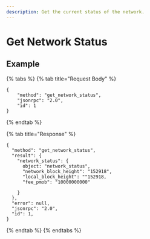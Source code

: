 ```yaml
---
description: Get the current status of the network.
---
```


# Get Network Status

## Example

{% tabs %}
{% tab title="Request Body" %}
```
{
    "method": "get_network_status",
    "jsonrpc": "2.0",
    "id": 1
}
```
{% endtab %}

{% tab title="Response" %}
```
{
  "method": "get_network_status",
  "result": {
    "network_status": {
      object: "network_status",
      "network_block_height": "152918",
      "local_block_height": ""152918,
      "fee_pmob": "10000000000"

    }
  },
  "error": null,
  "jsonrpc": "2.0",
  "id": 1,
}
```
{% endtab %}
{% endtabs %}
